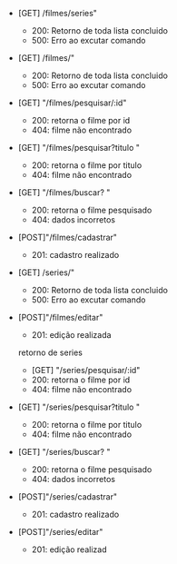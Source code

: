 - [GET] /filmes/series" 
    - 200: Retorno de toda lista concluido 
    - 500: Erro ao excutar comando 


- [GET] /filmes/" 
    - 200: Retorno de toda lista concluido 
    - 500: Erro ao excutar comando


- [GET] "/filmes/pesquisar/:id" 
    - 200: retorna o filme por id 
    - 404: filme não encontrado 

- [GET] "/filmes/pesquisar?titulo "
    - 200: retorna o filme por titulo
    - 404: filme não encontrado

- [GET] "/filmes/buscar?  "
    - 200: retorna o filme pesquisado
    - 404: dados incorretos

- [POST]"/filmes/cadastrar" 
    - 201: cadastro realizado 

- [GET] /series/" 
    - 200: Retorno de toda lista concluido 
    - 500: Erro ao excutar comando


- [POST]"/filmes/editar" 
    - 201: edição realizada 

    retorno de series 

    - [GET] "/series/pesquisar/:id" 
    - 200: retorna o filme por id 
    - 404: filme não encontrado 

- [GET] "/series/pesquisar?titulo "
    - 200: retorna o filme por titulo
    - 404: filme não encontrado

- [GET] "/series/buscar?  "
    - 200: retorna o filme pesquisado
    - 404: dados incorretos

- [POST]"/series/cadastrar" 
    - 201: cadastro realizado 

- [POST]"/series/editar" 
    - 201: edição realizad

